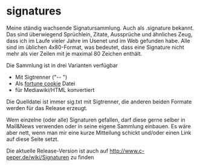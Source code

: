 # signatures

Meine ständig wachsende Signatursammlung. Auch als .signature bekannt.
Das sind überwiegend Sprüchlein, Zitate, Aussprüche und ähnliches Zeug, dass ich im 
Laufe vieler Jahre im Usenet und im Web gefunden habe. Alle sind im üblichen 4x80-Format, 
was bedeutet, dass eine Signature nicht mehr als vier Zeilen mit je maximal 80 Zeichen 
enthält. 

Die Sammlung ist in drei Varianten verfügbar
* Mit Sigtrenner ("-- ")
* Als [fortune cookie](https://en.wikipedia.org/wiki/Fortune_(Unix)) Datei
* für Mediawiki/HTML konvertiert

Die Quelldatei ist immer sig.txt mit Sigtrenner, die anderen beiden Formate werden für das Release erzeugt.

Wem einzelne (oder alle) Signaturen gefallen, darf diese gerne selber in Mail&News verwenden 
oder in seine eigene Sammlung einbauen. Es wäre aber nett, wenn man mir eine kurze Mitteilung 
schickt und/oder einen Link auf diese Seite setzt.

Die aktuelle Release-Version ist auch auf http://www.c-peper.de/wiki/Signaturen zu finden
